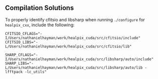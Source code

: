 ## Compilation Solutions

To properly identify cfitsio and libsharp when running `./configure` for `healpix_cxx`, include the following:

```
CFITSIO_CFLAGS="-I/Users/nathanielhayman/work/healpix_cuda/src/cfitsio/include"
CFITSIO_LIBS="-L/Users/nathanielhayman/work/healpix_cuda/src/cfitsio/lib"

SHARP_CFLAGS="-I/Users/nathanielhayman/work/healpix_cuda/src/libsharp/auto/include"
SHARP_LIBS="-L/Users/nathanielhayman/work/healpix_cuda/src/libsharp/auto/lib -lfftpack -lc_utils"
```

